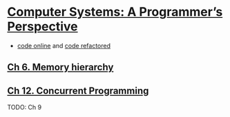 # [Computer Systems: A Programmer’s Perspective](https://a.co/d/0O5Wq9z)

- [code online](https://www.cs.cmu.edu/afs/cs/academic/class/15213-f05/code/) and [code refactored](code)


## [Ch 6. Memory hierarchy](ch6.memory_hierarchy.md)

## [Ch 12. Concurrent Programming](ch12.concurrent_programming.md)

TODO: Ch 9